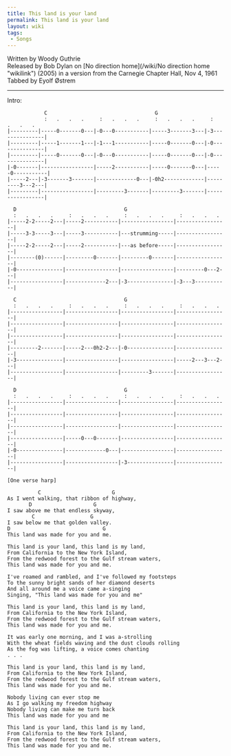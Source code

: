 ```yaml
---
title: This land is your land
permalink: This land is your land
layout: wiki
tags:
 - Songs
---
```


Written by Woody Guthrie  
Released by Bob Dylan on [No direction
home](/wiki/No direction home "wikilink") (2005) in a version from the
Carnegie Chapter Hall, Nov 4, 1961  
Tabbed by Eyolf Østrem

* * * * *

Intro:

                C                                   G
                :   .   .   .     :   .   .   .     :   .   .   .     :   .   .   .
    |---------|-----0-------0---|-0---0-----------|-----3-------3---|-3---------------|
    |---------|-----1-------1---|-1---1-----------|-----0-------0---|-0---------------|
    |---------|-----0-------0---|-0---0-----------|-----0-------0---|-0---------------|
    |-0-------|-----------------|-----2-----------|-----0-------0---|-----0-----------|
    |-----2---|-3-------3-------|-------------0---|-0h2-------------|---------3---2---|
    |---------|-----------------|---------3-------|---------3-------|-----------------|

      D                                   G
      :   .   .   .     :   .   .   .     :   .   .   .     :   .   .   .
    |-----2-2-----2---|-----2-----------|-----------------|-----------------|
    |-----3-3-----3---|-----3-----------|---strumming-----|-----------------|
    |-----2-2-----2---|-----2-----------|---as before-----|-----------------|
    |--------(0)------|---------0-------|---------0-------|-----------------|
    |-0---------------|-----------------|-----------------|---------0---2---|
    |-----------------|-------------2---|-3---------------|-3---3-----------|

      C                                   G
      :   .   .   .     :   .   .   .     :   .   .   .     :   .   .   .
    |-----------------|-----------------|-----------------|-----------------|
    |-----------------|-----------------|-----------------|-----------------|
    |-----------------|-----------------|-----------------|-----------------|
    |---------2-------|-----2---0h2-2---|-0---------------|-----------------|
    |-3---------------|-----------------|-----------------|-----2---3---2---|
    |-----------------|-----------------|---------3-------|-----------------|

      D                                   G
      :   .   .   .     :   .   .   .     :   .   .   .     :   .   .   .
    |-----------------|-----------------|-----------------|-----------------|
    |-----------------|-----------------|-----------------|-----------------|
    |-----------------|-----------------|-----------------|-----------------|
    |-----------------|-----0---0-------|-----------------|-----------------|
    |-0---------------|-------------0---|-----------------|-----------------|
    |-----------------|-----------------|-3---------------|-----------------|

    [One verse harp]

              C                       G
    As I went walking, that ribbon of highway,
           D                    G
    I saw above me that endless skyway,
            C                  G
    I saw below me that golden valley.
    D                              G
    This land was made for you and me.  

    This land is your land, this land is my land,
    From California to the New York Island,
    From the redwood forest to the Gulf stream waters,
    This land was made for you and me.

    I've roamed and rambled, and I've followed my footsteps
    To the sunny bright sands of her diamond deserts
    And all around me a voice came a-singing
    Singing, "This land was made for you and me"

    This land is your land, this land is my land,
    From California to the New York Island,
    From the redwood forest to the Gulf stream waters,
    This land was made for you and me.

    It was early one morning, and I was a-strolling
    With the wheat fields waving and the dust clouds rolling
    As the fog was lifting, a voice comes chanting
    . . .

    This land is your land, this land is my land,
    From California to the New York Island,
    From the redwood forest to the Gulf stream waters,
    This land was made for you and me.

    Nobody living can ever stop me
    As I go walking my freedom highway
    Nobody living can make me turn back
    This land was made for you and me

    This land is your land, this land is my land,
    From California to the New York Island,
    From the redwood forest to the Gulf stream waters,
    This land was made for you and me.
